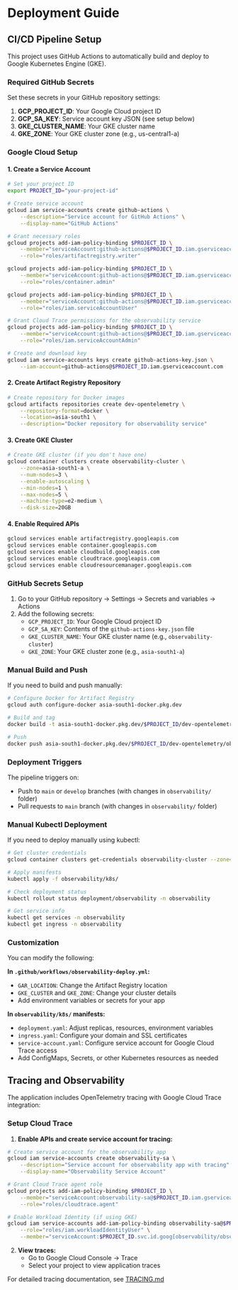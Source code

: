 # Deployment Guide

## CI/CD Pipeline Setup

This project uses GitHub Actions to automatically build and deploy to Google Kubernetes Engine (GKE).

### Required GitHub Secrets

Set these secrets in your GitHub repository settings:

1. **GCP_PROJECT_ID**: Your Google Cloud project ID
2. **GCP_SA_KEY**: Service account key JSON (see setup below)
3. **GKE_CLUSTER_NAME**: Your GKE cluster name
4. **GKE_ZONE**: Your GKE cluster zone (e.g., us-central1-a)

### Google Cloud Setup

#### 1. Create a Service Account

```bash
# Set your project ID
export PROJECT_ID="your-project-id"

# Create service account
gcloud iam service-accounts create github-actions \
    --description="Service account for GitHub Actions" \
    --display-name="GitHub Actions"

# Grant necessary roles
gcloud projects add-iam-policy-binding $PROJECT_ID \
    --member="serviceAccount:github-actions@$PROJECT_ID.iam.gserviceaccount.com" \
    --role="roles/artifactregistry.writer"

gcloud projects add-iam-policy-binding $PROJECT_ID \
    --member="serviceAccount:github-actions@$PROJECT_ID.iam.gserviceaccount.com" \
    --role="roles/container.admin"

gcloud projects add-iam-policy-binding $PROJECT_ID \
    --member="serviceAccount:github-actions@$PROJECT_ID.iam.gserviceaccount.com" \
    --role="roles/iam.serviceAccountUser"

# Grant Cloud Trace permissions for the observability service
gcloud projects add-iam-policy-binding $PROJECT_ID \
    --member="serviceAccount:github-actions@$PROJECT_ID.iam.gserviceaccount.com" \
    --role="roles/iam.serviceAccountAdmin"

# Create and download key
gcloud iam service-accounts keys create github-actions-key.json \
    --iam-account=github-actions@$PROJECT_ID.iam.gserviceaccount.com
```

#### 2. Create Artifact Registry Repository

```bash
# Create repository for Docker images
gcloud artifacts repositories create dev-opentelemetry \
    --repository-format=docker \
    --location=asia-south1 \
    --description="Docker repository for observability service"
```

#### 3. Create GKE Cluster

```bash
# Create GKE cluster (if you don't have one)
gcloud container clusters create observability-cluster \
    --zone=asia-south1-a \
    --num-nodes=3 \
    --enable-autoscaling \
    --min-nodes=1 \
    --max-nodes=5 \
    --machine-type=e2-medium \
    --disk-size=20GB
```

#### 4. Enable Required APIs

```bash
gcloud services enable artifactregistry.googleapis.com
gcloud services enable container.googleapis.com
gcloud services enable cloudbuild.googleapis.com
gcloud services enable cloudtrace.googleapis.com
gcloud services enable cloudresourcemanager.googleapis.com
```

### GitHub Secrets Setup

1. Go to your GitHub repository → Settings → Secrets and variables → Actions
2. Add the following secrets:
   - `GCP_PROJECT_ID`: Your Google Cloud project ID
   - `GCP_SA_KEY`: Contents of the `github-actions-key.json` file
   - `GKE_CLUSTER_NAME`: Your GKE cluster name (e.g., `observability-cluster`)
   - `GKE_ZONE`: Your GKE cluster zone (e.g., `asia-south1-a`)

### Manual Build and Push

If you need to build and push manually:

```bash
# Configure Docker for Artifact Registry
gcloud auth configure-docker asia-south1-docker.pkg.dev

# Build and tag
docker build -t asia-south1-docker.pkg.dev/$PROJECT_ID/dev-opentelemetry/observability:latest ./observability/

# Push
docker push asia-south1-docker.pkg.dev/$PROJECT_ID/dev-opentelemetry/observability:latest
```

### Deployment Triggers

The pipeline triggers on:
- Push to `main` or `develop` branches (with changes in `observability/` folder)
- Pull requests to `main` branch (with changes in `observability/` folder)

### Manual Kubectl Deployment

If you need to deploy manually using kubectl:

```bash
# Get cluster credentials
gcloud container clusters get-credentials observability-cluster --zone=asia-south1-a

# Apply manifests
kubectl apply -f observability/k8s/

# Check deployment status
kubectl rollout status deployment/observability -n observability

# Get service info
kubectl get services -n observability
kubectl get ingress -n observability
```

### Customization

You can modify the following:

**In `.github/workflows/observability-deploy.yml`:**
- `GAR_LOCATION`: Change the Artifact Registry location
- `GKE_CLUSTER` and `GKE_ZONE`: Change your cluster details
- Add environment variables or secrets for your app

**In `observability/k8s/` manifests:**
- `deployment.yaml`: Adjust replicas, resources, environment variables
- `ingress.yaml`: Configure your domain and SSL certificates
- `service-account.yaml`: Configure service account for Google Cloud Trace access
- Add ConfigMaps, Secrets, or other Kubernetes resources as needed

## Tracing and Observability

The application includes OpenTelemetry tracing with Google Cloud Trace integration:

### Setup Cloud Trace

1. **Enable APIs and create service account for tracing:**
```bash
# Create service account for the observability app
gcloud iam service-accounts create observability-sa \
    --description="Service account for observability app with tracing" \
    --display-name="Observability Service Account"

# Grant Cloud Trace agent role
gcloud projects add-iam-policy-binding $PROJECT_ID \
    --member="serviceAccount:observability-sa@$PROJECT_ID.iam.gserviceaccount.com" \
    --role="roles/cloudtrace.agent"

# Enable Workload Identity (if using GKE)
gcloud iam service-accounts add-iam-policy-binding observability-sa@$PROJECT_ID.iam.gserviceaccount.com \
    --role="roles/iam.workloadIdentityUser" \
    --member="serviceAccount:$PROJECT_ID.svc.id.goog[observability/observability-sa]"
```

2. **View traces:**
   - Go to Google Cloud Console → Trace
   - Select your project to view application traces

For detailed tracing documentation, see [TRACING.md](TRACING.md)
